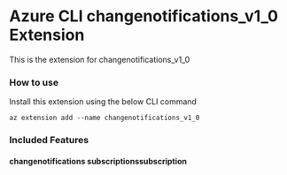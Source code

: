 # Azure CLI changenotifications_v1_0 Extension #
This is the extension for changenotifications_v1_0

### How to use ###
Install this extension using the below CLI command
```
az extension add --name changenotifications_v1_0
```

### Included Features ###
#### changenotifications subscriptionssubscription ####
